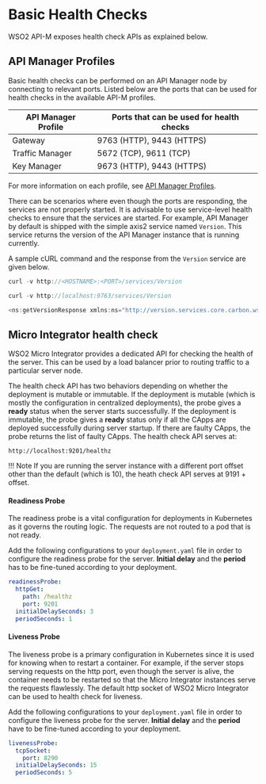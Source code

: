 # Basic Health Checks

WSO2 API-M exposes health check APIs as explained below.

## API Manager Profiles

Basic health checks can be performed on an API Manager node by connecting to relevant ports. Listed below are the ports that can be used for health checks in the available API-M profiles.

| API Manager Profile | Ports that can be used for health checks |
|---------------------|------------------------------------------|
| Gateway             | 9763 (HTTP), 9443 (HTTPS)                |
| Traffic Manager     | 5672 (TCP), 9611 (TCP)       |
| Key Manager         | 9673 (HTTP), 9443 (HTTPS)                |

For more information on each profile, see [API Manager Profiles]({{base_path}}//install-and-setup/setup/distributed-deployment/product-profiles).

There can be scenarios where even though the ports are responding, the services are not properly started. It is advisable to use service-level health checks to ensure that the services are started. For example, API Manager by default is shipped with the simple axis2 service named `Version`. This service returns the version of the API Manager instance that is running currently.

A sample cURL command and the response from the `Version` service are given below.

``` java tab="Format"
curl -v http://<HOSTNAME>:<PORT>/services/Version
```

``` java tab="Example"
curl -v http://localhost:9763/services/Version
```

``` java tab="Response"
<ns:getVersionResponse xmlns:ns="http://version.services.core.carbon.wso2.org"><return>WSO2 API Manager-2.6.0</return></ns:getVersionResponse>
```

## Micro Integrator health check

WSO2 Micro Integrator provides a dedicated API for checking the health of the server. This can be used by a load 
balancer prior to routing traffic to a particular server node.

The health check API has two behaviors depending on whether the deployment is mutable or immutable. If the deployment 
is mutable (which is mostly the configuration in centralized deployments), the probe gives a **ready** status when the 
server starts successfully. If the deployment is immutable, the probe gives a **ready** status only if all the CApps 
are deployed successfully during server startup. If there are faulty CApps, the probe returns the list of faulty CApps. The health check API serves at:

`http://localhost:9201/healthz`

!!! Note
    If you are running the server instance with a different port offset other than the default (which is 10), the heath
    check API serves at 9191 + offset.  

#### Readiness Probe

The readiness probe is a vital configuration for deployments in Kubernetes as it governs the routing logic. The requests 
are not routed to a pod that is not ready.

Add the following configurations to your `deployment.yaml` file in order to configure the readiness probe for
the server. **Initial delay** and the **period** has to be fine-tuned according to your deployment.

```yaml
readinessProbe:
  httpGet:
    path: /healthz
    port: 9201
  initialDelaySeconds: 3
  periodSeconds: 1
```

#### Liveness Probe

The liveness probe is a primary configuration in Kubernetes since it is used for knowing when to restart a container. For 
example, if the server stops serving requests on the http port, even though the server is alive, the container needs to 
be restarted so that the Micro Integrator instances serve the requests flawlessly. The default http socket of WSO2 Micro 
Integrator can be used to health check for liveness.

Add the following configurations to your `deployment.yaml` file in order to configure the liveness probe for
the server. **Initial delay** and the **period** have to be fine-tuned according to your deployment.

```yaml
livenessProbe:
  tcpSocket:
    port: 8290
  initialDelaySeconds: 15
  periodSeconds: 5
```

